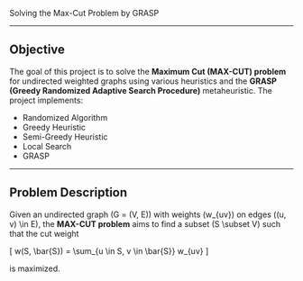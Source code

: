 Solving the Max-Cut Problem by GRASP

---

## Objective
The goal of this project is to solve the **Maximum Cut (MAX-CUT) problem** for undirected weighted graphs using various heuristics and the **GRASP (Greedy Randomized Adaptive Search Procedure)** metaheuristic. The project implements:

- Randomized Algorithm  
- Greedy Heuristic  
- Semi-Greedy Heuristic  
- Local Search  
- GRASP  

---

## Problem Description

Given an undirected graph \(G = (V, E)\) with weights \(w_{uv}\) on edges \((u, v) \in E\), the **MAX-CUT problem** aims to find a subset \(S \subset V\) such that the cut weight  

\[
w(S, \bar{S}) = \sum_{u \in S, v \in \bar{S}} w_{uv}
\]

is maximized.  

